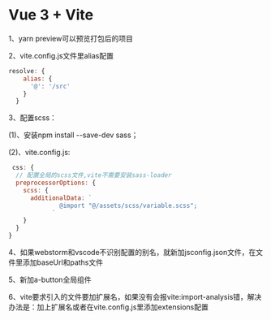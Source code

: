 # Vue 3 + Vite

1、yarn preview可以预览打包后的项目

2、vite.config.js文件里alias配置
```js
resolve: {
    alias: {
      '@': '/src'
    }
  }
```
3、配置scss：

(1)、安装npm install --save-dev sass；

(2)、vite.config.js:

```js
 css: {
  // 配置全局的scss文件,vite不需要安装sass-loader
  preprocessorOptions: {
    scss: {
      additionalData: `
              @import "@/assets/scss/variable.scss";
            `
    }
  }
}   
```

4、如果webstorm和vscode不识别配置的别名，就新加jsconfig.json文件，在文件里添加baseUrl和paths文件

5、新加a-button全局组件

6、vite要求引入的文件要加扩展名，如果没有会报vite:import-analysis错，解决办法是：加上扩展名或者在vite.config.js里添加extensions配置
